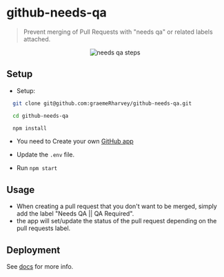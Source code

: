 # github-needs-qa

> Prevent merging of Pull Requests with "needs qa" or related labels attached.

<p align="center">
  <img alt="needs qa steps" src ="https://media.giphy.com/media/l4pSU121cLwSeJudG/giphy.gif"/>
</p>

## Setup

 - Setup:

  ```bash
    git clone git@github.com:graemeRharvey/github-needs-qa.git

    cd github-needs-qa

    npm install
  ```
 - You need to Create your own [GitHub app](https://probot.github.io/docs/development/#configure-a-github-app)
 - Update the `.env` file.

 - Run `npm start`


## Usage
- When creating a pull request that you don't want to be merged, simply add the label "Needs QA || QA Required".
- the app will set/update the status of the pull request depending on the pull requests label.


## Deployment

 See [docs](https://probot.github.io/docs/deployment/) for more info.
